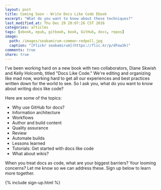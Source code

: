 ```yaml
---
layout: post
title: Coming Soon - Write Docs Like Code Ebook
excerpt: "What do you want to know about these techniques?"
last_modified_at: Thu Dec 29 20:07:26 CST 2016
categories: articles
tags: [ebook, epub, gitbook, book, GitHub, docs, repos]
image:
  path: /images/seabamirum-common-redpoll.jpg
  caption: "[Flickr seabamirum](https://flic.kr/p/dFow3k)"
comments: true
share: true
---
```


I've been working hard on a new book with two collaborators, Diane Skwish and Kelly Holcomb, titled "Docs Like Code." We're editing and organizing like mad now, working hard to get all our experiences and best practices written down for the world to see. So I ask you, what do you want to know about writing docs like code?

Here are some of the topics:

* Why use GitHub for docs?
* Information architecture
* Workflows
* Author and build content
* Quality assurance
* Review
* Automate builds
* Lessons learned
* Tutorials: Get started with docs like code
* What about wikis?

When you treat docs as code, what are your biggest barriers? Your looming concerns? Let me know so we can address these. Sign up below to learn more together.

{% include sign-up.html %}
